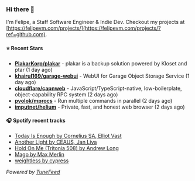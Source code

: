 ### Hi there 👋

I'm Felipe, a Staff Software Engineer & Indie Dev. Checkout my projects at [https://felipevm.com/projects/](https://felipevm.com/projects/?ref=github.com).

#### ⭐ Recent Stars
- **[PlakarKorp/plakar](https://github.com/PlakarKorp/plakar)** - plakar is a backup solution powered by Kloset and ptar (1 day ago)
- **[khairul169/garage-webui](https://github.com/khairul169/garage-webui)** - WebUI for Garage Object Storage Service (1 day ago)
- **[cloudflare/capnweb](https://github.com/cloudflare/capnweb)** - JavaScript/TypeScript-native, low-boilerplate, object-capability RPC system (2 days ago)
- **[pvolok/mprocs](https://github.com/pvolok/mprocs)** - Run multiple commands in parallel (2 days ago)
- **[imputnet/helium](https://github.com/imputnet/helium)** - Private, fast, and honest web browser (2 days ago)

#### 🎧 Spotify recent tracks
- [Today Is Enough by Cornelius SA, Elliot Vast](https://open.spotify.com/track/6uwQcJnol87C0xNwhtUvNj)
- [Another Light by CEAUS, Jan Liva](https://open.spotify.com/track/0DKKvHAylVSqLqtSC1yvxn)
- [Hold On Me (Tritonia 508) by Andrew Long](https://open.spotify.com/track/6Po41B5v7b4sGfWocyEUT6)
- [Mago by Max Merlin](https://open.spotify.com/track/54PR7wsIf1NMzjIdaKKifj)
- [weightless by cypress](https://open.spotify.com/track/45UjcIbW9sWfPPKeEHh5GL)

_Powered by [TuneFeed](https://tunefeed.app?ref=github.com)_
